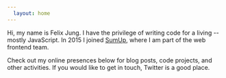 ```yaml
---
  layout: home
---
```


Hi, my name is Felix Jung. I have the privilege of writing code for a living --
 mostly JavaScript. In 2015 I joined [SumUp](https://sumup.com), where I am part
 of the web frontend team.

 Check out my online presences below for blog posts, code projects, and other
 activities. If you would like to get in touch, Twitter is a good place.
